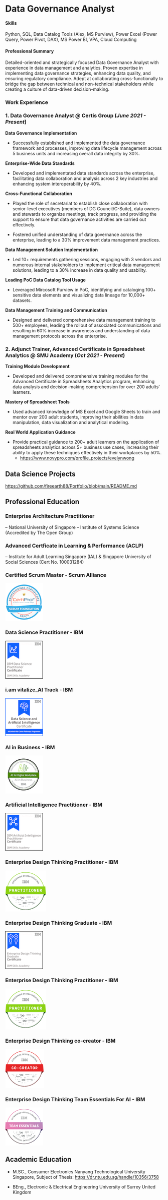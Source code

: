# Data Governance Analyst

#### Skills
Python, SQL, Data Catalog Tools (Alex, MS Purview), Power Excel (Power Query, Power Pivot, DAX), MS Power BI, VPA, Cloud Computing 

#### Professional Summary
Detailed-oriented and strategically focused Data Governance Analyst with experience in data management and analytics. Proven expertise in implementing data governance strategies, enhancing data quality, and ensuring regulatory compliance. Adept at collaborating cross-functionally to bridge the gap between technical and non-technical stakeholders while creating a culture of data-driven decision-making. 

### Work Experience
### 1. Data Governance Analyst @ Certis Group  (_June 2021 - Present_)

  **Data Governance Implementation**
  - Successfully established and implemented the data governance framework and processes, improving data lifecycle management across 5 business units and increasing overall 
    data integrity by 30%.
    
  **Enterprise-Wide Data Standards**
  - Developed and implementated data standards across the enterprise, facilitating data collaboration and analysis across 2 key industries and enhancing system
    interoperability by 40%.
    
  **Cross-Functional Collaboration**
  - Played the role of secretariat to establish close collaboration with senior-level executives (members of DG Council/C-Suite), data owners and stewards to organize
    meetings, track progress, and providing the support to ensure that data governance activities are carried out effectively.
    
  - Fostered unified understanding of data governance across the enterprise, leading to a 30% improvement data management practices.
    
  **Data Management Solution Implementation**
  -  Led 10+ requirements gathering sessions, engaging with 3 vendors and numerous internal stakeholders to implement critical data management solutions, leading to a 30% 
     increase in data quality and usability.
     
  **Leading PoC Data Catalog Tool Usage**
  - Leveraged Mircosoft Purview in PoC, identifying and cataloging 100+ sensitive data elements and visualizing data lineage for 10,000+ datasets.
    
  **Data Management Training and Communication**
  - Designed and delivered comprehensive data management training to 500+ employees, leading the rollout of associated communications and resulting in 60% increase in
    awareness and understanding of data management protocols across the enterprise.  

### 2. Adjunct Trainer, Advanced Certificate in Spreadsheet Analytics @ SMU Academy  (_Oct 2021 - Present_)
  
   **Training Module Development**   
   - Developed and delivered comprehensive training modules for the Advanced Certificate in Spreadsheets Analytics program, enhancing data analysis and decision-making
     comprehension for over 200 adults’ learners.
     
   **Mastery of Spreadsheet Tools**   
   - Used advanced knowledge of MS Excel and Google Sheets to train and mentor over 200 adult students, improving their abilities in data manipulation, data visualization and 
     analytical modeling.
     
   **Real World Application Guidance**  
   - Provide practical guidance to 200+ adult learners on the application of spreadsheets analytics across 5+ business use cases, increasing their ability to apply these 
     techniques effectively in their workplaces by 50%.
      - https://www.novypro.com/profile_projects/evelynwong 

## Data Science Projects
https://github.com/fireearth88/Portfolio/blob/main/README.md 

## Professional Education

### Enterprise Architecture Practitioner 	
– National University of Singapore – Institute of Systems Science (Accredited by The Open Group) 
### Advanced Certficate in Learning & Performance (ACLP)                                                      
– Institute for Adult Learning Singapore (IAL) & Singapore University of Social Sciences (Cert No. 100031284)
### Certified Scrum Master - Scrum Alliance	
![Digital Badges](/assets/img/scrum-foundation-professional-certificate-sfpc.1_120px.png) 
###  Data Science Practitioner - IBM
![Digital Badges](/assets/img/ibm-data-science-practitioner-certificate.1.png)  
### i.am vitalize_AI Track - IBM
![Digital Badges](/assets/img/i-am-vitalize_ai-track_120px.png)
### AI in Business - IBM
![Digital Badges](/assets/img/ai-in-business.png)
###  Artificial Intelligence Practitioner - IBM
![Digital Badges](/assets/img/ibm-artificial-intelligence-practitioner-certificate.1.png)
### Enterprise Design Thinking Practitioner - IBM	
![Digital Badges](/assets/img/enterprise-design-thinking-practitioner.png)
### Enterprise Design Thinking Graduate - IBM	
![Digital Badges](/assets/img/enterprise-design-thinking-graduate-certificate.png) 
### Enterprise Design Thinking Practitioner - IBM	
![Digital Badges](/assets/img/enterprise-design-thinking-practitioner.png) 
### Enterprise Design Thinking co-creator - IBM	
![Digital Badges](/assets/img/enterprise-design-thinking-co-creator.png) 
### Enterprise Design Thinking Team Essentials For AI - IBM	
![Digital Badges](/assets/img/enterprise-design-thinking-team-essentials-for-ai.png) 


## Academic Education						       		
- M.SC., Consumer Electronics
  Nanyang Technological University  Singapore, 
          Subject of Thesis: https://dr.ntu.edu.sg/handle/10356/3758
  	 			        		
- BEng., Electronic & Electrical Engineering
  University of Surrey       United Kingdom
  

